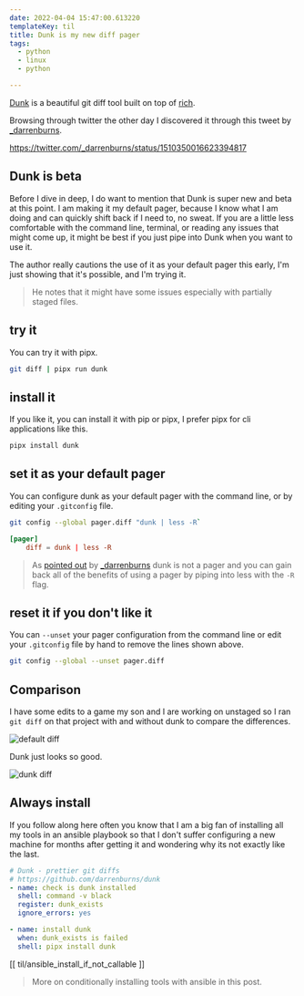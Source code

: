 ```yaml
---
date: 2022-04-04 15:47:00.613220
templateKey: til
title: Dunk is my new diff pager
tags:
  - python
  - linux
  - python

---
```


[Dunk](https://github.com/darrenburns/dunk) is a beautiful git diff tool
built on top of [rich](https://github.com/Textualize/rich).

Browsing through twitter the other day I discovered it through this
tweet by [_darrenburns](https://twitter.com/_darrenburns).

<https://twitter.com/_darrenburns/status/1510350016623394817>

## Dunk is beta

Before I dive in deep, I do want to mention that Dunk is super new and beta at
this point.  I am making it my default pager, because I know what I am doing
and can quickly shift back if I need to, no sweat.  If you are a little less
comfortable with the command line, terminal, or reading any issues that might
come up, it might be best if you just pipe into Dunk when you want to use it.

The author really cautions the use of it as your default pager this early, I'm
just showing that it's possible, and I'm trying it.

> He notes that it might have some issues especially with partially staged files.

## try it

You can try it with pipx.

```bash
git diff | pipx run dunk
```

## install it

If you like it, you can install it with pip or pipx, I prefer pipx for
cli applications like this.

```bash
pipx install dunk
```

## set it as your default pager

You can configure dunk as your default pager with the command line, or
by editing your `.gitconfig` file.

```bash
git config --global pager.diff "dunk | less -R`
```

```toml
[pager]
    diff = dunk | less -R
```

> As [pointed out](https://twitter.com/_darrenburns/status/1511106440613797896) by
> [_darrenburns](https://twitter.com/_darrenburns) dunk is not a pager and you
> can gain back all of the benefits of using a pager by piping into less with the
> `-R` flag.

## reset it if you don't like it

You can `--unset` your pager configuration from the command line or edit
your `.gitconfig` file by hand to remove the lines shown above.

```bash
git config --global --unset pager.diff
```

## Comparison

I have some edits to a game my son and I are working on unstaged so I
ran `git diff` on that project with and without dunk to compare the
differences.

![default diff](https://images.waylonwalker.com/git-diff-creeper-adventure-default.png)

Dunk just looks so good.

![dunk diff](https://images.waylonwalker.com/git-diff-creeper-adventure-dunk.png)

## Always install

If you follow along here often you know that I am a big fan of
installing all my tools in an ansible playbook so that I don't suffer
configuring a new machine for months after getting it and wondering why
its not exactly like the last.

```yaml
# Dunk - prettier git diffs
# https://github.com/darrenburns/dunk
- name: check is dunk installed
  shell: command -v black
  register: dunk_exists
  ignore_errors: yes

- name: install dunk
  when: dunk_exists is failed
  shell: pipx install dunk
```

[[ til/ansible_install_if_not_callable ]]

> More on conditionally installing tools with ansible in this post.
